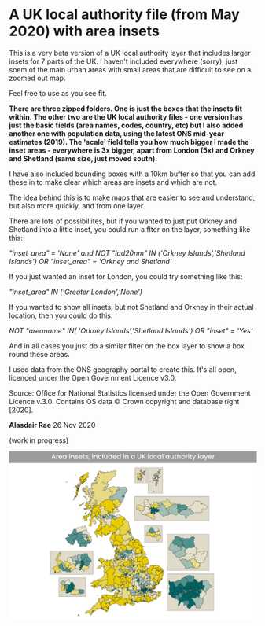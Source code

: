# A UK local authority file (from May 2020) with area insets
This is a very beta version of a UK local authority layer that includes larger insets for 7 parts of the UK. I haven't included everywhere (sorry), just soem of the main urban areas with small areas that are difficult to see on a zoomed out map.

Feel free to use as you see fit.

**There are three zipped folders. One is just the boxes that the insets fit within. The other two are the UK local authority files - one version has just the basic fields (area names, codes, country, etc) but I also added another one with population data, using the latest ONS mid-year estimates (2019). The 'scale' field tells you how much bigger I made the inset areas - everywhere is 3x bigger, apart from London (5x) and Orkney and Shetland (same size, just moved south).**

I have also included bounding boxes with a 10km buffer so that you can add these in to make clear which areas are insets and which are not.

The idea behind this is to make maps that are easier to see and understand, but also more quickly, and from one layer. 

There are lots of possibiliites, but if you wanted to just put Orkney and Shetland into a little inset, you could run a flter on the layer, something like this:

*"inset_area" = 'None' and NOT "lad20nm" IN ('Orkney Islands','Shetland Islands') OR "inset_area" = 'Orkney and Shetland'*

If you just wanted an inset for London, you could try something like this:

*"inset_area"  IN ('Greater London','None')*

If you wanted to show all insets, but not Shetland and Orkney in their actual location, then you could do this:

*NOT "areaname" IN( 'Orkney Islands','Shetland Islands') OR "inset" = 'Yes'*

And in all cases you just do a similar filter on the box layer to show a box round these areas.

I used data from the ONS geography portal to create this. It's all open, licenced under the Open Government Licence v3.0. 

Source: Office for National Statistics licensed under the Open Government Licence v.3.0. Contains OS data © Crown copyright and database right [2020].

**Alasdair Rae**
26 Nov 2020

(work in progress)


![Example map](insets_example.png)



